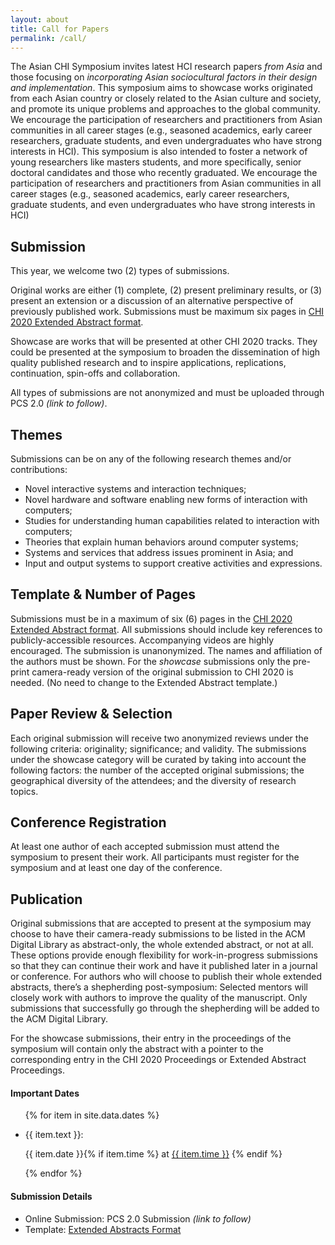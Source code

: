 ```yaml
---
layout: about
title: Call for Papers
permalink: /call/
---
```


<div class="abstract">
    <p class="abstract-overview">
        The Asian CHI Symposium invites latest HCI research papers <em>from Asia</em> and those focusing on <em>incorporating Asian sociocultural factors in their design and implementation</em>. This symposium aims to showcase works originated from each Asian country or closely related to the Asian culture and society, and promote its unique problems and approaches to the global community. We encourage the participation of researchers and practitioners from Asian communities in all career stages (e.g., seasoned academics, early career researchers, graduate students, and even undergraduates who have strong interests in HCI). This symposium is also intended to foster a network of young researchers like masters students, and more specifically, senior doctoral candidates and those who recently graduated. We encourage the participation of researchers and practitioners from Asian communities in all career stages (e.g., seasoned academics, early career researchers, graduate students, and even undergraduates who have strong interests in HCI)
    </p>
    <h2>Submission</h2>
    <div class="abstract-overview">
        <p>
            This year, we welcome two (2) types of submissions.
        </p>
        <p>
            <span class="about-highlight">Original works</span> are either (1) complete, (2) present preliminary results, or (3) present an extension or a discussion of an alternative perspective of previously published work. Submissions must be maximum six pages in <a href="https://chi2020.acm.org/authors/chi-proceedings-format/" target="_blank">CHI 2020 Extended Abstract format</a>.
        </p>
        <p>
            <span class="about-highlight">Showcase</span> are works that will be presented at other CHI 2020 tracks. They could be presented at the symposium to broaden the dissemination of high quality published research and to inspire applications, replications, continuation, spin-offs and collaboration.
        </p>
        <p>All types of submissions are not anonymized and must be uploaded through PCS 2.0 <em>(link to follow)</em>.</p>
    </div>
    <h2>Themes</h2>
    <div class="abstract-overview">
        <p>
            Submissions can be on any of the following research themes and/or contributions:
        </p>
        <ul>
            <li>Novel interactive systems and interaction techniques;</li>
            <li>Novel hardware and software enabling new forms of interaction with computers;</li>
            <li>Studies for understanding human capabilities related to interaction with computers;</li>
            <li>Theories that explain human behaviors around computer systems;</li>
            <li>Systems and services that address issues prominent in Asia; and</li>
            <li>Input and output systems to support creative activities and expressions.</li>
        </ul>
    </div>
    <h2>Template & Number of Pages</h2>
    <p class="abstract-overview">
        Submissions must be in a maximum of six (6) pages in the <a href="https://chi2020.acm.org/authors/chi-proceedings-format/" target="_blank">CHI 2020 Extended Abstract format</a>. All submissions should include key references to publicly-accessible resources. Accompanying videos are highly encouraged. The submission is unanonymized. The names and affiliation of the authors must be shown. For the <em>showcase</em> submissions only the pre-print camera-ready version of the original submission to CHI 2020 is needed. (No need to change to the Extended Abstract template.)
    </p>
    <h2>Paper Review & Selection</h2>
    <p class="abstract-overview">
        Each original submission will receive two anonymized reviews under the following criteria: originality; significance; and validity. The submissions under the showcase category will be curated by taking into account the following factors: the number of the accepted original submissions; the geographical diversity of the attendees; and the diversity of research topics.
    </p>
    <h2>Conference Registration</h2>
    <p class="abstract-overview">
        At least one author of each accepted submission must attend the symposium to present their work. All participants must register for the symposium and at least one day of the conference.
    </p>
    <h2>Publication</h2>
    <div class="abstract-overview">
    <p>
        Original submissions that are accepted to present at the symposium may choose to have their camera-ready submissions to be listed in the ACM Digital Library as abstract-only, the whole extended abstract, or not at all. These options provide enough flexibility for work-in-progress submissions so that they can continue their work and have it published later in a journal or conference. For authors who will choose to publish their whole extended abstracts, there’s a shepherding post-symposium: Selected mentors will closely work with authors to improve the quality of the manuscript. Only submissions that successfully go through the shepherding will be added to the ACM Digital Library.
    </p>
    <p>
        For the showcase submissions, their entry in the proceedings of the symposium will contain only the abstract with a pointer to the corresponding entry in the CHI 2020 Proceedings or Extended Abstract Proceedings.
    </p>
    </div>
</div>

<div class="news-sidebar">
    <h4>Important Dates</h4>
    <ul class="sidebar-items">
        {% for item in site.data.dates %}
            <li>
                <p class="news-text">{{ item.text }}:</p>
                <p class="news-date">{{ item.date }}{% if item.time %} at <a href="{{ item.timezone }}" target="_blank">{{ item.time }}</a> {% endif %}</p>
            </li>
        {% endfor %}
    </ul>
    <h4>Submission Details</h4>
    <ul class="sidebar-items">
        <li>Online Submission: PCS 2.0 Submission <em>(link to follow)</em></li>
        <li>Template: <a href="https://chi2020.acm.org/authors/chi-proceedings-format/" target="_blank">Extended Abstracts Format</a></li>
    </ul>
</div>